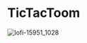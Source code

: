 # TicTacToom
![lofi-15951_1028](https://github.com/user-attachments/assets/8c174702-630f-4089-a820-bfddabe69c35)
